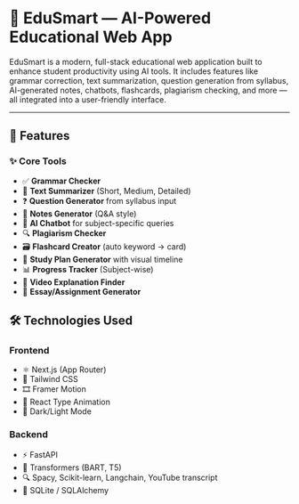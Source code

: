 # 🧠 EduSmart — AI-Powered Educational Web App

EduSmart is a modern, full-stack educational web application built to enhance student productivity using AI tools. It includes features like grammar correction, text summarization, question generation from syllabus, AI-generated notes, chatbots, flashcards, plagiarism checking, and more — all integrated into a user-friendly interface.

---

## 🚀 Features

### ✨ Core Tools
- ✅ **Grammar Checker**
- 📄 **Text Summarizer** (Short, Medium, Detailed)
- ❓ **Question Generator** from syllabus input
- 🧠 **Notes Generator** (Q&A style)
- 🤖 **AI Chatbot** for subject-specific queries
- 🔍 **Plagiarism Checker**
- 🗃️ **Flashcard Creator** (auto keyword → card)
- 🎯 **Study Plan Generator** with visual timeline
- 📊 **Progress Tracker** (Subject-wise)
- 🎥 **Video Explanation Finder**
- 📝 **Essay/Assignment Generator**


## 🛠️ Technologies Used

### Frontend
- ⚛️ Next.js (App Router)
- 💨 Tailwind CSS
- 🎞️ Framer Motion
- 🔡 React Type Animation
- 🌙 Dark/Light Mode

### Backend
- ⚡ FastAPI
- 🤗 Transformers (BART, T5)
- 🔍 Spacy, Scikit-learn, Langchain, YouTube transcript
- 📁 SQLite / SQLAlchemy
